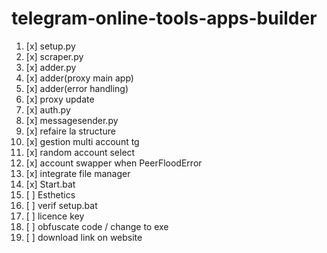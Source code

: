 # telegram-online-tools-apps-builder

1. [x] setup.py
2. [x] scraper.py
3. [x] adder.py
4. [x] adder(proxy main app)
5. [x] adder(error handling)
6. [x] proxy update
7. [x] auth.py
8. [x] messagesender.py
9. [x] refaire la structure
10. [x] gestion multi account tg
11. [x] random account select
12. [x] account swapper when PeerFloodError
13. [x] integrate file manager
14. [x] Start.bat
15. [ ] Esthetics 
16. [ ] verif setup.bat
17. [ ] licence key 
18. [ ] obfuscate code / change to exe
19. [ ] download link on website
